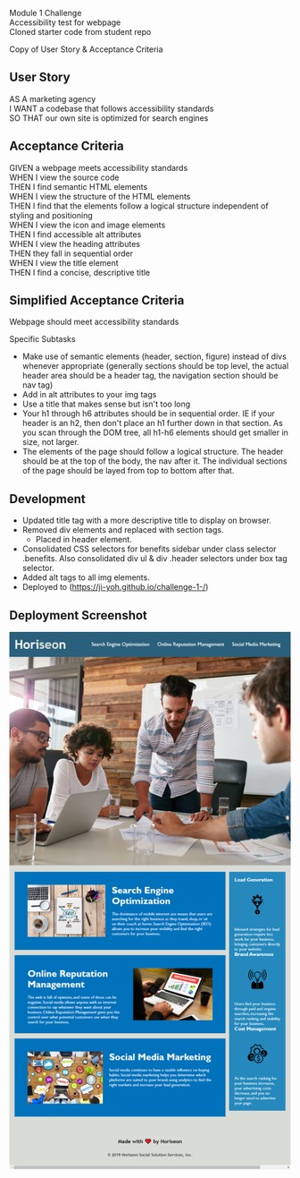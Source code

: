 Module 1 Challenge\
Accessibility test for webpage\
Cloned starter code from student repo

Copy of User Story & Acceptance Criteria 

## User Story
AS A marketing agency\
I WANT a codebase that follows accessibility standards\
SO THAT our own site is optimized for search engines

## Acceptance Criteria
GIVEN a webpage meets accessibility standards\
WHEN I view the source code\
THEN I find semantic HTML elements\
WHEN I view the structure of the HTML elements\
THEN I find that the elements follow a logical structure independent of styling and positioning\
WHEN I view the icon and image elements\
THEN I find accessible alt attributes\
WHEN I view the heading attributes\
THEN they fall in sequential order\
WHEN I view the title element\
THEN I find a concise, descriptive title

## Simplified Acceptance Criteria 
Webpage should meet accessibility standards

Specific Subtasks
- Make use of semantic elements (header, section, figure) instead of divs whenever appropriate (generally sections should be top level, the actual header area should be a header tag, the navigation section should be nav tag)
- Add in alt attributes to your img tags
- Use a title that makes sense but isn't too long
- Your h1 through h6 attributes should be in sequential order. IE if your header is an h2, then don't place an h1 further down in that section. As you scan through the DOM tree, all h1-h6 elements should get smaller in size, not larger.
- The elements of the page should follow a logical structure. The header should be at the top of the body, the nav after it. The individual sections of the page should be layed from top to bottom after that.

## Development 
- Updated title tag with a more descriptive title to display on browser. 
- Removed div elements and replaced with section tags.
    - Placed <span> in header element.
- Consolidated CSS selectors for benefits sidebar under class selector .benefits. Also consolidated div ul & div .header selectors under box tag selector. 
- Added alt tags to all img elements. 
- Deployed to (https://ji-yoh.github.io/challenge-1-/)

## Deployment Screenshot

![Screenshot of Deployed Site](./assets/images/final-screenshot.png)